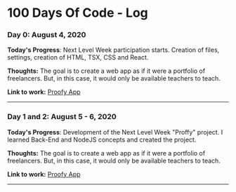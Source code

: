 # 100 Days Of Code - Log

### Day 0: August 4, 2020

**Today's Progress**: Next Level Week participation starts. Creation of files, settings, creation of HTML, TSX, CSS and React.

**Thoughts:** The goal is to create a web app as if it were a portfolio of freelancers. But, in this case, it would only be available teachers to teach.

**Link to work:** [Proofy App](https://github.com/GersonRocha9/proofy-app)

___________________________________________________________________________

### Day 1 and 2: August 5 - 6, 2020

**Today's Progress**: Development of the Next Level Week "Proffy" project. I learned Back-End and NodeJS concepts and created the project.

**Thoughts:** The goal is to create a web app as if it were a portfolio of freelancers. But, in this case, it would only be available teachers to teach.

**Link to work:** [Proofy App](https://github.com/GersonRocha9/proofy-app)

___________________________________________________________________________


